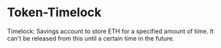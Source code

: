 # Token-Timelock

Timelock:
Savings account to store ETH for a specified amount of time.
It can't be released from this until a certain time in the future.
